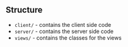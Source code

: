 


## Structure
 - `client/` - contains the client side code
 - `server/` - contains the server side code
 - `views/` - contains the classes for the views

